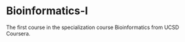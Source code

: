 # Bioinformatics-I
The first course in the specialization course Bioinformatics from UCSD Coursera. 
